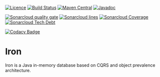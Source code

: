 [![Licence](https://img.shields.io/github/license/Axway/iron.svg)](https://www.apache.org/licenses/LICENSE-2.0.html)
[![Build Status](https://travis-ci.org/Axway/iron.svg?branch=master)](https://travis-ci.org/Axway/iron)
[![Maven Central](https://img.shields.io/maven-central/v/io.axway.iron/iron.svg)](https://search.maven.org/#search|ga|1|g:"io.axway.iron")
[![Javadoc](https://javadoc.io/badge/io.axway.iron/iron-api.svg)](https://javadoc.io/doc/io.axway.iron/iron-api)

[![Sonarcloud quality gate](https://sonarcloud.io/api/badges/gate?key=io.axway.iron:iron)](https://sonarcloud.io/dashboard?id=io.axway.iron:iron)
[![Sonarcloud lines](https://sonarcloud.io/api/badges/measure?key=io.axway.iron:iron&metric=ncloc)](https://sonarcloud.io/component_measures/domain/Size?id=io.axway.iron:iron)
[![Sonarcloud Coverage](https://sonarcloud.io/api/badges/measure?key=io.axway.iron:iron&metric=coverage)](https://sonarcloud.io/component_measures/metric/coverage/list?id=io.axway.iron:iron)
[![Sonarcloud Tech Debt](https://sonarcloud.io/api/badges/measure?key=io.axway.iron:iron&metric=sqale_debt_ratio)](https://sonarcloud.io/project/issues?facetMode=effort&id=io.axway.iron:iron&resolved=false&types=CODE_SMELL)

[![Codacy Badge](https://api.codacy.com/project/badge/Grade/2b62f004dbb84af98f47360f964ea3a6)](https://www.codacy.com/app/xfournet/iron)

# Iron

Iron is a Java in-memory database based on CQRS and object prevalence architecture.
